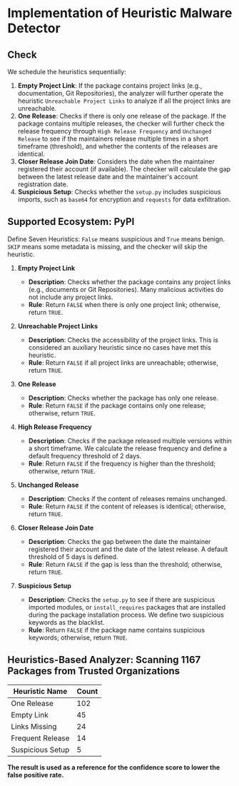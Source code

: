 # Implementation of Heuristic Malware Detector

## Check

We schedule the heuristics sequentially:

1. **Empty Project Link**: If the package contains project links (e.g., documentation, Git Repositories),
the analyzer will further operate the heuristic `Unreachable Project Links` to analyze if all the project links are unreachable.
2. **One Release**: Checks if there is only one release of the package. If the package contains multiple
releases, the checker will further check the release frequency through `High Release Frequency` and
`Unchanged Release` to see if the maintainers release multiple times in a short timeframe (threshold), and
whether the contents of the releases are identical.
3. **Closer Release Join Date**: Considers the date when the maintainer registered their account (if
available). The checker will calculate the gap between the latest release date and the maintainer's account
registration date.
4. **Suspicious Setup**: Checks whether the `setup.py` includes suspicious imports, such as `base64` for
encryption and `requests` for data exfiltration.

## Supported Ecosystem: PyPI

Define Seven Heuristics: `False` means suspicious and `True` means benign. `SKIP` means some metadata is missing, and the checker will skip the heuristic.

1. **Empty Project Link**
   - **Description**: Checks whether the package contains any project links (e.g., documents or Git
   Repositories). Many malicious activities do not include any project links.
   - **Rule**: Return `FALSE` when there is only one project link; otherwise, return `TRUE`.

2. **Unreachable Project Links**
   - **Description**: Checks the accessibility of the project links. This is considered an auxiliary
   heuristic since no cases have met this heuristic.
   - **Rule**: Return `FALSE` if all project links are unreachable; otherwise, return `TRUE`.

3. **One Release**
   - **Description**: Checks whether the package has only one release.
   - **Rule**: Return `FALSE` if the package contains only one release; otherwise, return `TRUE`.

4. **High Release Frequency**
   - **Description**: Checks if the package released multiple versions within a short timeframe. We calculate
   the release frequency and define a default frequency threshold of 2 days.
   - **Rule**: Return `FALSE` if the frequency is higher than the threshold; otherwise, return `TRUE`.

5. **Unchanged Release**
   - **Description**: Checks if the content of releases remains unchanged.
   - **Rule**: Return `FALSE` if the content of releases is identical; otherwise, return `TRUE`.

6. **Closer Release Join Date**
   - **Description**: Checks the gap between the date the maintainer registered their account and the date
   of the latest release. A default threshold of 5 days is defined.
   - **Rule**: Return `FALSE` if the gap is less than the threshold; otherwise, return `TRUE`.

7. **Suspicious Setup**
   - **Description**: Checks the `setup.py` to see if there are suspicious imported modules, or
   `install_requires` packages that are installed during the package installation process. We define two suspicious
   keywords as the blacklist.
   - **Rule**: Return `FALSE` if the package name contains suspicious keywords; otherwise, return `TRUE`.

## Heuristics-Based Analyzer: Scanning 1167 Packages from Trusted Organizations

| Heuristic Name   | Count |
|------------------| ----- |
| One Release      | 102   |
| Empty Link       | 45    |
| Links Missing    | 24    |
| Frequent Release | 14    |
| Suspicious Setup | 5     |

**The result is used as a reference for the confidence score to lower the false positive rate.**
